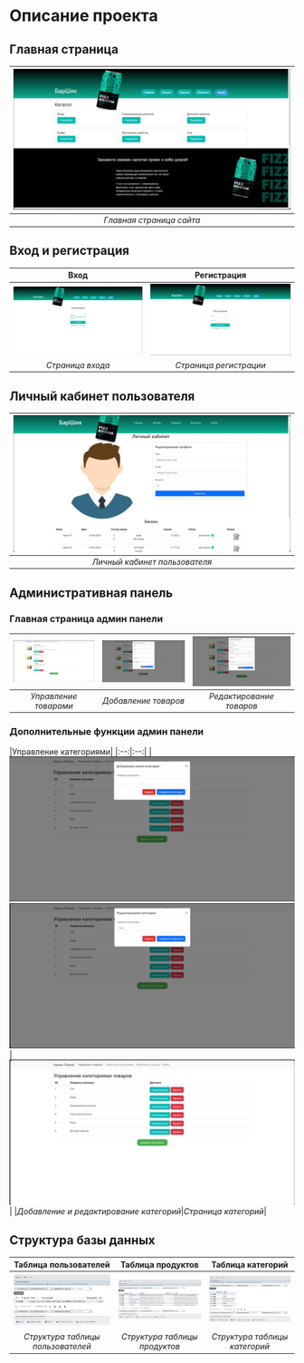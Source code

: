 # Описание проекта

## Главная страница
|![Главная страница](https://github.com/AikenOG/BarShikWeb/blob/main/assets/main.jpg)|
|:--:|
|*Главная страница сайта*|

## Вход и регистрация
|Вход|Регистрация|
|:--:|:--:|
|![Страница входа](https://github.com/AikenOG/BarShikWeb/blob/main/assets/auth.jpg)|![Страница регистрации](https://github.com/AikenOG/BarShikWeb/blob/main/assets/reg.jpg)|
|*Страница входа*|*Страница регистрации*|

## Личный кабинет пользователя
|![Личный кабинет](https://github.com/AikenOG/BarShikWeb/blob/main/assets/lichka.jpg)|
|:--:|
|*Личный кабинет пользователя*|

## Административная панель
### Главная страница админ панели
|![Управление товарами](https://github.com/AikenOG/BarShikWeb/blob/main/assets/tovari.jpg)|![Добавление товаров](https://github.com/AikenOG/BarShikWeb/blob/main/assets/add_tovar.jpg)|![Редактирование товаров](https://github.com/AikenOG/BarShikWeb/blob/main/assets/edit_tovar.jpg)|
|:--:|:--:|:--:|
|*Управление товарами*|*Добавление товаров*|*Редактирование товаров*|


### Дополнительные функции админ панели
|Управление категориями|
|:--:|:--:|
|![Добавление категории](https://github.com/AikenOG/BarShikWeb/blob/main/assets/add_categ.jpg) ![Редактирование категории](https://github.com/AikenOG/BarShikWeb/blob/main/assets/edit_categ.jpg)|![Страница работы с категориями](https://github.com/AikenOG/BarShikWeb/blob/main/assets/category.jpg)|
|*Добавление и редактирование категорий*|*Страница категорий*|



## Структура базы данных
|Таблица пользователей|Таблица продуктов|Таблица категорий|
|:--:|:--:|:--:|
|![Таблица пользователей](https://github.com/AikenOG/BarShikWeb/blob/main/assets/users.jpg)|![Таблица продуктов](https://github.com/AikenOG/BarShikWeb/blob/main/assets/products.jpg)|![Таблица категорий](https://github.com/AikenOG/BarShikWeb/blob/main/assets/categsql.jpg)|
|*Структура таблицы пользователей*|*Структура таблицы продуктов*|*Структура таблицы категорий*|